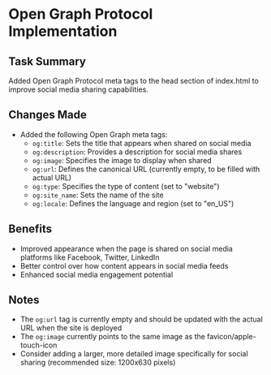 # Open Graph Protocol Implementation

## Task Summary
Added Open Graph Protocol meta tags to the head section of index.html to improve social media sharing capabilities.

## Changes Made
- Added the following Open Graph meta tags:
  - `og:title`: Sets the title that appears when shared on social media
  - `og:description`: Provides a description for social media shares
  - `og:image`: Specifies the image to display when shared
  - `og:url`: Defines the canonical URL (currently empty, to be filled with actual URL)
  - `og:type`: Specifies the type of content (set to "website")
  - `og:site_name`: Sets the name of the site
  - `og:locale`: Defines the language and region (set to "en_US")

## Benefits
- Improved appearance when the page is shared on social media platforms like Facebook, Twitter, LinkedIn
- Better control over how content appears in social media feeds
- Enhanced social media engagement potential

## Notes
- The `og:url` tag is currently empty and should be updated with the actual URL when the site is deployed
- The `og:image` currently points to the same image as the favicon/apple-touch-icon
- Consider adding a larger, more detailed image specifically for social sharing (recommended size: 1200x630 pixels)